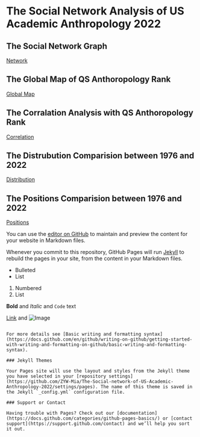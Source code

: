 # The Social Network Analysis of US Academic Anthropology 2022

## The Social Network Graph
[Network](https://zyw-mia.github.io/The-Social-Network-Analysis-of-US-Academic-Anthropology-2022/social_network/social_network.html) 
## The Global Map of QS Anthoropology Rank
[Global Map](https://zyw-mia.github.io/The-Social-Network-Analysis-of-US-Academic-Anthropology-2022/global_map/map-bar-morph.html) 
## The Corralation Analysis with QS Anthoropology Rank
[Correlation](https://zyw-mia.github.io/The-Social-Network-Analysis-of-US-Academic-Anthropology-2022/correlation/linearplot.png)
## The Distrubution Comparision between 1976 and 2022
[Distribution](https://zyw-mia.github.io/The-Social-Network-Analysis-of-US-Academic-Anthropology-2022/correlation/linearplot.png)
## The Positions Comparision between 1976 and 2022
[Positions](https://zyw-mia.github.io/The-Social-Network-Analysis-of-US-Academic-Anthropology-2022/correlation/linearplot.png)

You can use the [editor on GitHub](https://github.com/ZYW-Mia/The-Social-network-of-US-Academic-Anthropology-2022/edit/gh-pages/index.md) to maintain and preview the content for your website in Markdown files.

Whenever you commit to this repository, GitHub Pages will run [Jekyll](https://jekyllrb.com/) to rebuild the pages in your site, from the content in your Markdown files.




- Bulleted
- List

1. Numbered
2. List

**Bold** and _Italic_ and `Code` text

[Link](url) and ![Image](src)
```

For more details see [Basic writing and formatting syntax](https://docs.github.com/en/github/writing-on-github/getting-started-with-writing-and-formatting-on-github/basic-writing-and-formatting-syntax).

### Jekyll Themes

Your Pages site will use the layout and styles from the Jekyll theme you have selected in your [repository settings](https://github.com/ZYW-Mia/The-Social-network-of-US-Academic-Anthropology-2022/settings/pages). The name of this theme is saved in the Jekyll `_config.yml` configuration file.

### Support or Contact

Having trouble with Pages? Check out our [documentation](https://docs.github.com/categories/github-pages-basics/) or [contact support](https://support.github.com/contact) and we’ll help you sort it out.
